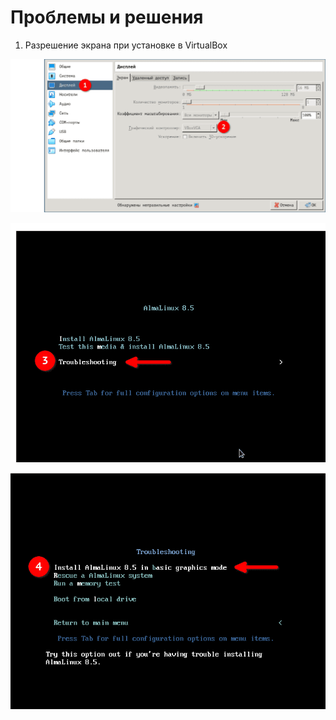 # Проблемы и решения

1. Разрешение экрана при установке в VirtualBox

![](01/1.png)

![](01/2.png)

![](01/3.png)